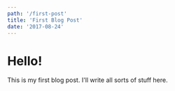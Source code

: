 ```yaml
---
path: '/first-post'
title: 'First Blog Post'
date: '2017-08-24'
---
```


# Hello!

This is my first blog post. I'll write all sorts of stuff here.